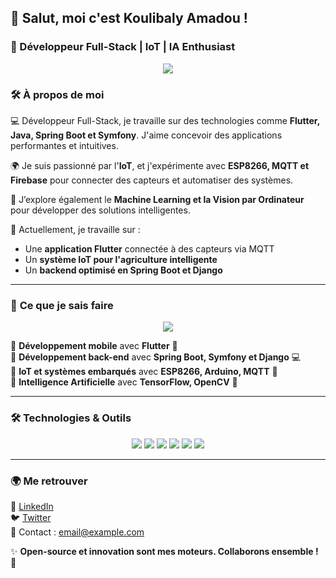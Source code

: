 ## 👋 Salut, moi c'est **Koulibaly Amadou** !

### 🚀 Développeur Full-Stack | IoT | IA Enthusiast  

<p align="center">
  <img src="https://readme-typing-svg.herokuapp.com?size=22&color=F76F00&center=true&vCenter=true&width=600&lines=Passionn%C3%A9+par+le+code+et+l%27innovation!;D%C3%A9veloppeur+Java%2C+Flutter%2C+Spring+Boot!;Sp%C3%A9cialiste+IoT%2C+ESP8266%2C+MQTT!;Explorateur+de+l%27IA+et+du+Machine+Learning!"/>
</p>

### 🛠️ **À propos de moi**

💻 Développeur Full-Stack, je travaille sur des technologies comme **Flutter, Java, Spring Boot et Symfony**. J'aime concevoir des applications performantes et intuitives.

🌍 Je suis passionné par l'**IoT**, et j'expérimente avec **ESP8266, MQTT et Firebase** pour connecter des capteurs et automatiser des systèmes.

🤖 J’explore également le **Machine Learning et la Vision par Ordinateur** pour développer des solutions intelligentes.

🎯 Actuellement, je travaille sur :
- Une **application Flutter** connectée à des capteurs via MQTT
- Un **système IoT pour l'agriculture intelligente**
- Un **backend optimisé en Spring Boot et Django**

---

### 🎨 **Ce que je sais faire**

<p align="center">
  <img src="https://skillicons.dev/icons?i=java,flutter,spring,arduino,mqtt,python,tensorflow&theme=dark"/>
</p>

📌 **Développement mobile** avec **Flutter** 📱  
📌 **Développement back-end** avec **Spring Boot, Symfony et Django** 💻  
📌 **IoT et systèmes embarqués** avec **ESP8266, Arduino, MQTT** 🔌  
📌 **Intelligence Artificielle** avec **TensorFlow, OpenCV** 🤖  

---

### 🛠️ **Technologies & Outils**

<p align="center">
  <img src="https://img.shields.io/badge/Java-ED8B00?style=for-the-badge&logo=java&logoColor=white"/>
  <img src="https://img.shields.io/badge/Flutter-02569B?style=for-the-badge&logo=flutter&logoColor=white"/>
  <img src="https://img.shields.io/badge/Spring%20Boot-6DB33F?style=for-the-badge&logo=spring-boot&logoColor=white"/>
  <img src="https://img.shields.io/badge/Symfony-000000?style=for-the-badge&logo=symfony&logoColor=white"/>
  <img src="https://img.shields.io/badge/Arduino-00979D?style=for-the-badge&logo=arduino&logoColor=white"/>
  <img src="https://img.shields.io/badge/MQTT-660066?style=for-the-badge&logo=mqtt&logoColor=white"/>
</p>

---

### 🌍 **Me retrouver**

🔗 [LinkedIn](https://www.linkedin.com/in/ton-lien/)  
🐦 [Twitter](https://twitter.com/ton-lien/)  
📧 Contact : [email@example.com](mailto:email@example.com)  

✨ **Open-source et innovation sont mes moteurs. Collaborons ensemble !** 🚀
